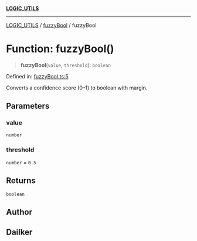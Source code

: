 [**LOGIC_UTILS**](../../README.md)

***

[LOGIC_UTILS](../../README.md) / [fuzzyBool](../README.md) / fuzzyBool

# Function: fuzzyBool()

> **fuzzyBool**(`value`, `threshold`): `boolean`

Defined in: [fuzzyBool.ts:5](https://github.com/dailker/everyutil/blob/b3489bb6f319079994023a8bfde262e0cfc42fe7/src/logic/fuzzyBool.ts#L5)

Converts a confidence score (0–1) to boolean with margin.

## Parameters

### value

`number`

### threshold

`number` = `0.5`

## Returns

`boolean`

## Author

## Dailker
